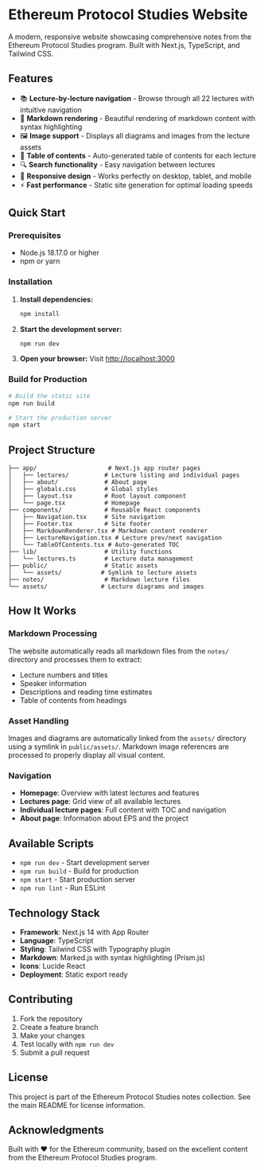 # Ethereum Protocol Studies Website

A modern, responsive website showcasing comprehensive notes from the Ethereum Protocol Studies program. Built with Next.js, TypeScript, and Tailwind CSS.

## Features

- 📚 **Lecture-by-lecture navigation** - Browse through all 22 lectures with intuitive navigation
- 📖 **Markdown rendering** - Beautiful rendering of markdown content with syntax highlighting
- 🖼️ **Image support** - Displays all diagrams and images from the lecture assets
- 📑 **Table of contents** - Auto-generated table of contents for each lecture
- 🔍 **Search functionality** - Easy navigation between lectures
- 📱 **Responsive design** - Works perfectly on desktop, tablet, and mobile
- ⚡ **Fast performance** - Static site generation for optimal loading speeds

## Quick Start

### Prerequisites

- Node.js 18.17.0 or higher
- npm or yarn

### Installation

1. **Install dependencies:**
   ```bash
   npm install
   ```

2. **Start the development server:**
   ```bash
   npm run dev
   ```

3. **Open your browser:**
   Visit [http://localhost:3000](http://localhost:3000)

### Build for Production

```bash
# Build the static site
npm run build

# Start the production server
npm start
```

## Project Structure

```
├── app/                    # Next.js app router pages
│   ├── lectures/          # Lecture listing and individual pages
│   ├── about/             # About page
│   ├── globals.css        # Global styles
│   ├── layout.tsx         # Root layout component
│   └── page.tsx           # Homepage
├── components/            # Reusable React components
│   ├── Navigation.tsx     # Site navigation
│   ├── Footer.tsx         # Site footer
│   ├── MarkdownRenderer.tsx # Markdown content renderer
│   ├── LectureNavigation.tsx # Lecture prev/next navigation
│   └── TableOfContents.tsx # Auto-generated TOC
├── lib/                   # Utility functions
│   └── lectures.ts        # Lecture data management
├── public/                # Static assets
│   └── assets/           # Symlink to lecture assets
├── notes/                 # Markdown lecture files
└── assets/               # Lecture diagrams and images
```

## How It Works

### Markdown Processing
The website automatically reads all markdown files from the `notes/` directory and processes them to extract:
- Lecture numbers and titles
- Speaker information
- Descriptions and reading time estimates
- Table of contents from headings

### Asset Handling
Images and diagrams are automatically linked from the `assets/` directory using a symlink in `public/assets/`. Markdown image references are processed to properly display all visual content.

### Navigation
- **Homepage**: Overview with latest lectures and features
- **Lectures page**: Grid view of all available lectures
- **Individual lecture pages**: Full content with TOC and navigation
- **About page**: Information about EPS and the project

## Available Scripts

- `npm run dev` - Start development server
- `npm run build` - Build for production
- `npm start` - Start production server
- `npm run lint` - Run ESLint

## Technology Stack

- **Framework**: Next.js 14 with App Router
- **Language**: TypeScript
- **Styling**: Tailwind CSS with Typography plugin
- **Markdown**: Marked.js with syntax highlighting (Prism.js)
- **Icons**: Lucide React
- **Deployment**: Static export ready

## Contributing

1. Fork the repository
2. Create a feature branch
3. Make your changes
4. Test locally with `npm run dev`
5. Submit a pull request

## License

This project is part of the Ethereum Protocol Studies notes collection. See the main README for license information.

## Acknowledgments

Built with ❤️ for the Ethereum community, based on the excellent content from the Ethereum Protocol Studies program. 